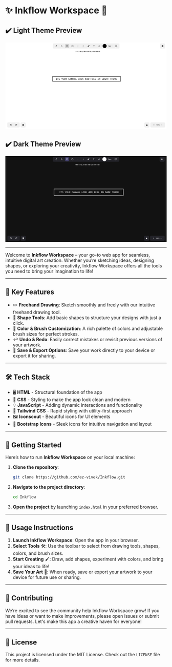 # ✨ Inkflow Workspace 🎨



## ✔️ Light Theme Preview 


<img src="Images/light-theme-preview.png" width="900">


## ✔️ Dark Theme Preview


<img src="Images/dark-theme-preview.png">


---


Welcome to **Inkflow Workspace** – your go-to web app for seamless, intuitive digital art creation. Whether you’re sketching ideas, designing shapes, or exploring your creativity, Inkflow Workspace offers all the tools you need to bring your imagination to life!

---

## 🌟 Key Features

- ✏️ **Freehand Drawing**: Sketch smoothly and freely with our intuitive freehand drawing tool.
- 🔷 **Shape Tools**: Add basic shapes to structure your designs with just a click.
- 🎨 **Color & Brush Customization**: A rich palette of colors and adjustable brush sizes for perfect strokes.
- ↩️ **Undo & Redo**: Easily correct mistakes or revisit previous versions of your artwork.
- 💾 **Save & Export Options**: Save your work directly to your device or export it for sharing.

---

## 🛠️ Tech Stack

- 🖥️ **HTML** - Structural foundation of the app
- 🎨 **CSS** - Styling to make the app look clean and modern
- 💡 **JavaScript** - Adding dynamic interactions and functionality
- 🌈 **Tailwind CSS** - Rapid styling with utility-first approach
- 🖼️ **Iconscout** - Beautiful icons for UI elements
- 🚀 **Bootstrap Icons** - Sleek icons for intuitive navigation and layout

---

## 🚀 Getting Started

Here’s how to run **Inkflow Workspace** on your local machine:

1. **Clone the repository**:
   ```bash
   git clone https://github.com/ez-vivek/Inkflow.git
   ```

2. **Navigate to the project directory**:
   ```bash
   cd Inkflow
   ```

3. **Open the project** by launching `index.html` in your preferred browser.

---

## 🎉 Usage Instructions

1. **Launch Inkflow Workspace**: Open the app in your browser.
2. **Select Tools** 🛠️: Use the toolbar to select from drawing tools, shapes, colors, and brush sizes.
3. **Start Creating** 🖌️: Draw, add shapes, experiment with colors, and bring your ideas to life!
4. **Save Your Art** 💾: When ready, save or export your artwork to your device for future use or sharing.

---

## 🤝 Contributing

We’re excited to see the community help Inkflow Workspace grow! If you have ideas or want to make improvements, please open issues or submit pull requests. Let's make this app a creative haven for everyone! 

---

## 📜 License

This project is licensed under the MIT License. Check out the `LICENSE` file for more details.
